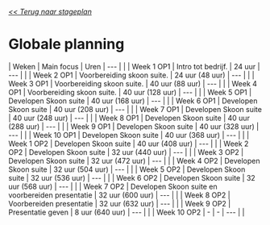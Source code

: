 [*<< Terug naar stageplan*](../stageplan)

# Globale planning

| Weken       | Main focus                                          | Uren
| ---         |                                                     |
| Week 1 OP1  | Intro tot bedrijf.                                  | 24 uur
| ---         |                                                     |
| Week 2 OP1  | Voorbereiding skoon suite.                          | 24 uur (48 uur)
| ---         |                                                     |
| Week 3 OP1  | Voorbereiding skoon suite.                          | 40 uur (88 uur)
| ---         |                                                     |
| Week 4 OP1  | Voorbereiding skoon suite.                          | 40 uur (128 uur)
| ---         |                                                     |
| Week 5 OP1  | Developen Skoon suite                               | 40 uur (168 uur)
| ---         |                                                     |
| Week 6 OP1  | Developen Skoon suite                               | 40 uur (208 uur)
| ---         |                                                     |
| Week 7 OP1  | Developen Skoon suite                               | 40 uur (248 uur)
| ---         |                                                     |
| Week 8 OP1  | Developen Skoon suite                               | 40 uur (288 uur)
| ---         |                                                     |
| Week 9 OP1  | Developen Skoon suite                               | 40 uur (328 uur)
| ---         |                                                     |
| Week 10 OP1 | Developen Skoon suite                               | 40 uur (368 uur)
| ---         |                                                     |
| Week 1 OP2  | Developen Skoon suite                               | 40 uur (408 uur)
| ---         |                                                     |
| Week 2 OP2  | Developen Skoon suite                               | 32 uur (440 uur)
| ---         |                                                     |
| Week 3 OP2  | Developen Skoon suite                               | 32 uur (472 uur)
| ---         |                                                     |
| Week 4 OP2  | Developen Skoon suite                               | 32 uur (504 uur)
| ---         |                                                     |
| Week 5 OP2  | Developen Skoon suite                               | 32 uur (536 uur)
| ---         |                                                     |
| Week 6 OP2  | Developen Skoon suite                               | 32 uur (568 uur)
| ---         |                                                     |
| Week 7 OP2  | Developen Skoon suite en voorbereiden presentatie   | 32 uur (600 uur)
| ---         |                                                     |
| Week 8 OP2  | Voorbereiden presentatie                            | 32 uur (632 uur)
| ---         |                                                     |
| Week 9 OP2  | Presentatie geven                                   | 8 uur (640 uur)
| ---         |                                                     |
| Week 10 OP2 | -                                                   | -
| ---         |                                                     |